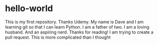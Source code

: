 # hello-world
This is my first repository. Thanks Udemy.
My name is Dave and I am learning git so that I can learn Python.
I am a father of two.
I am a loving husband.
And an aspiring nerd.
Thanks for reading!
I am trying to create a pull request. 
This is more complicated than I thought
